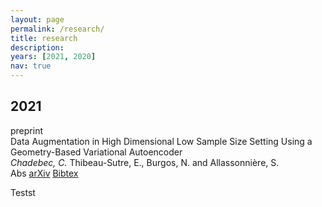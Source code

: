 ```yaml
---
layout: page
permalink: /research/
title: research
description:
years: [2021, 2020]
nav: true
---
```



<div class="publications">
  <h2 class="year">2021</h2>
  <div class="row">
    <div class="col-sm-2 abbr">
      <abbr class="badge badge-info"><a target="_blank">preprint</a></abbr>
    </div>
    <div id="3" class="col-sm-8">
        <div class="title">Data Augmentation in High Dimensional Low Sample Size  Setting Using a Geometry-Based Variational Autoencoder</div>
        <div class="author">
          <em>Chadebec, C.</em> Thibeau-Sutre, E., Burgos, N. and Allassonnière, S.
        </div>
      <div class="links">
        <a class="abstract btn btn-sm z-depth-0" role="button">
        Abs
        </a>
        <a href="http://arxiv.org/abs/{{ 2105.00026 }}" class="btn btn-sm z-depth-0"   role="button" target="_blank">arXiv</a>
        <a href="{{'/assets/bibtex/chadebec_data_2021.bib' | relative_url }}"   class="btn btn-sm z-depth-0" role="button" target="_blank">Bibtex</a>
      </div>
      <div class="abstract hidden">
        <p>Testst</p>
      </div>
    </div>
  </div>
</div>
